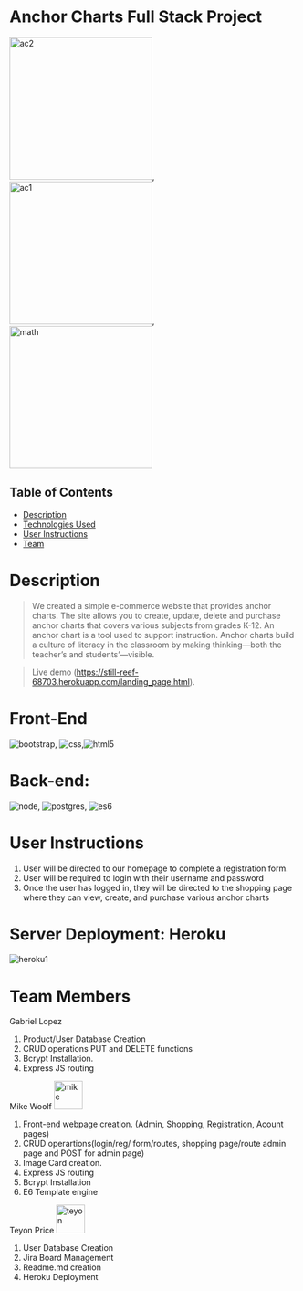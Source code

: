 # Anchor Charts Full Stack Project

<img width="250" alt="ac2" src="https://user-images.githubusercontent.com/85767134/137331761-f8705270-f27c-485a-9725-e7390c9b3c37.png">, <img width="250" alt="ac1" src="https://user-images.githubusercontent.com/85767134/137333494-5bbcea19-df2e-4110-95d3-06ee8ad7fc0d.jpg">, <img width="250" alt="math" src="https://user-images.githubusercontent.com/85767134/137356234-6971a6d4-6912-4770-9bc7-4712fb92ca4c.png">

## Table of Contents
* [Description](#description)
* [Technologies Used](#technologies-used)
* [User Instructions](#user-instructions)
* [Team ](#team)

# Description
> We created a simple e-commerce website that provides anchor charts. The site allows you to create, update, delete and purchase anchor charts that covers various subjects from grades K-12. An anchor chart is a tool used to support instruction. Anchor charts build a culture of literacy in the classroom by making thinking—both the teacher’s and students’—visible.

> Live demo (https://still-reef-68703.herokuapp.com/landing_page.html). 

# Front-End

![bootstrap](https://user-images.githubusercontent.com/85767134/137334676-f8720692-b74d-4480-a752-da0c4f19644b.jpg), ![css](https://user-images.githubusercontent.com/85767134/137334689-565d0fc4-099f-4040-9349-d7548e9c8906.jpg),![html5](https://user-images.githubusercontent.com/85767134/137334706-f05993f4-d5df-404a-a803-7bc9fe9c5432.jpg)

# Back-end:

![node](https://user-images.githubusercontent.com/85767134/137340755-bb3f5b13-d6f0-4ada-82b9-c7d56e9cc4af.jpg), ![postgres](https://user-images.githubusercontent.com/85767134/137340810-9e5d7a98-be73-4849-8c5c-3bd37a31f28c.jpg), ![es6](https://user-images.githubusercontent.com/85767134/137342755-9d97ea5d-c334-44fd-85d0-81785a103ca6.jpg)

# User Instructions

1. User will be directed to our homepage to complete a registration form.
2. User will be required to login with their username and password
3. Once the user has logged in, they will be directed to the shopping page where they can view, create, and purchase various anchor charts

# Server Deployment: Heroku

![heroku1](https://user-images.githubusercontent.com/85767134/137354981-c3842b26-7ef7-4982-98c1-1109603015e0.png)

# Team Members

Gabriel Lopez
1. Product/User Database Creation
2. CRUD operations PUT and DELETE functions
3. Bcrypt Installation.
4. Express JS routing


Mike Woolf <img width="50" alt="mike" src="https://user-images.githubusercontent.com/85767134/137340678-ec6f4265-5547-429c-884a-9d887f211d48.png">
1. Front-end webpage creation. (Admin, Shopping, Registration, Acount pages)
2. CRUD operartions(login/reg/ form/routes, shopping page/route admin page and POST for admin page)
3. Image Card creation.
4. Express JS routing
5. Bcrypt Installation
6. E6 Template engine


Teyon Price <img width="50" alt="teyon" src="https://user-images.githubusercontent.com/85767134/137349104-3ff71d2a-4ea3-42f2-8f4d-da82b0be46f3.png">
1. User Database Creation
2. Jira Board Management
3. Readme.md creation
4. Heroku Deployment


